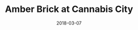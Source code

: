 ---
title: "Amber Brick at Cannabis City"
date: 2018-03-07
excerpt: "Amber Brick painted on the windows of Cannabis City"
picture: "/assets/camera-roll/2018/2018-03-07-amber-brick-at-cannabis-city/20180308_000314801_iOS.jpg"
thumbnail: "/assets/camera-roll/2018/2018-03-07-amber-brick-at-cannabis-city/20180308_000314801_iOS-thumbnail.jpg"
tags:
  - Amber Brick
  - Window
  - Cannabis
  - Hexagon
  - Artist Unknown
  - Photograph  
  - Seattle
---